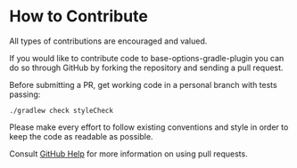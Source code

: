 # How to Contribute

All types of contributions are encouraged and valued.

If you would like to contribute code to base-options-gradle-plugin you can do so through GitHub by forking the
repository and sending a pull request.

Before submitting a PR, get working code in a personal branch with tests passing:

```
./gradlew check styleCheck
```

Please make every effort to follow existing conventions and style in order to keep the code as
readable as possible.

Consult [GitHub Help](https://help.github.com/articles/about-pull-requests/) for more
information on using pull requests.

